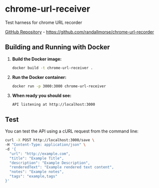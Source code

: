 # chrome-url-receiver

Test harness for chrome URL recorder

[GitHub Repository](https://github.com/randallmorse/chrome-url-recorder) - https://github.com/randallmorse/chrome-url-recorder

## Building and Running with Docker

1. **Build the Docker image:**

   ```sh
   docker build -t chrome-url-receiver .
   ```

2. **Run the Docker container:**

   ```sh
   docker run -p 3000:3000 chrome-url-receiver
   ```

3. **When ready you should see:**

   ```sh
   API listening at http://localhost:3000
   ```

## Test

You can test the API using a cURL request from the command line:

```sh
curl -X POST http://localhost:3000/save \
-H "Content-Type: application/json" \
-d '{
  "url": "http://example.com",
  "title": "Example Title",
  "description": "Example Description",
  "renderedText": "Example rendered text content",
  "notes": "Example notes",
  "tags": "example,tags"
}'
```
